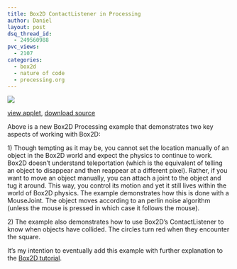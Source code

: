 ```yaml
---
title: Box2D ContactListener in Processing
author: Daniel
layout: post
dsq_thread_id:
  - 249560988
pvc_views:
  - 2107
categories:
  - box2d
  - nature of code
  - processing.org
---
```

<p><a href="http://www.shiffman.net/itp/classes/nature/box2d_2010/collisions/"><img src="http://www.shiffman.net/itp/classes/nature/box2d_2010/collisions.jpg"/></a></p>
<p><a href="http://www.shiffman.net/itp/classes/nature/box2d_2010/collisions/">view applet</a>, <a href="http://www.shiffman.net/itp/classes/nature/box2d_2010/CollisionsAndControl.zip">download source</a></p>
<p>Above is a new Box2D Processing example that demonstrates two key aspects of working with Box2D:</p>
<p>1) Though tempting as it may be, you cannot set the location manually of an object in the Box2D world and expect the physics to continue to work.  Box2D doesn&#8217;t understand teleportation (which is the equivalent of telling an object to disappear and then reappear at a different pixel).  Rather, if you want to move an object manually, you can attach a joint to the object and tug it around.  This way, you control its motion and yet it still lives within the world of Box2D physics. The example demonstrates how this is done with a MouseJoint.  The object moves according to an perlin noise algorithm (unless the mouse is pressed in which case it follows the mouse).</p>
<p>2) The example also demonstrates how to use Box2D&#8217;s ContactListener to know when objects have collided.  The circles turn red when they encounter the square.</p>
<p>It&#8217;s my intention to eventually add this example with further explanation to the <a href="http://www.shiffman.net/teaching/nature/box2d-processing/">Box2D tutorial</a>.</p>
